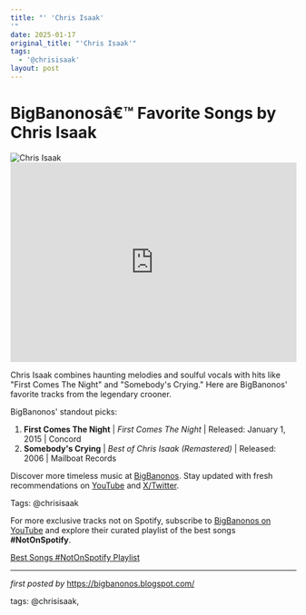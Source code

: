 ```yaml
---
title: "' 'Chris Isaak'
'"
date: 2025-01-17
original_title: "'Chris Isaak'"
tags:
  - '@chrisisaak'
layout: post
---
```

<!-- Title of the Post -->
<h1 >BigBanonosâ€™ Favorite Songs by Chris Isaak</h1> <!-- Featured Image -->
<div > <img src="https://i.scdn.co/image/ab67616d0000b27357937d25cfcbcc05ce04a517" alt="Chris Isaak">
</div> <!-- Spotify Embed -->
<div > <iframe src="https://open.spotify.com/embed/playlist/099BGbrHcdu76mWszGVIjH?utm_source=generator" width="100%" height="352" frameBorder="0" allowfullscreen="" allow="autoplay; clipboard-write; encrypted-media; fullscreen; picture-in-picture" loading="lazy"></iframe>
</div> <!-- Introductory Text -->
<p >Chris Isaak combines haunting melodies and soulful vocals with hits like "First Comes The Night" and "Somebody's Crying." Here are BigBanonos' favorite tracks from the legendary crooner.</p> <!-- Song Highlights -->
<div > <p>BigBanonos' standout picks:</p> <ol> <li><strong>First Comes The Night</strong> | <em>First Comes The Night</em> | Released: January 1, 2015 | Concord</li> <li><strong>Somebody's Crying</strong> | <em>Best of Chris Isaak (Remastered)</em> | Released: 2006 | Mailboat Records</li> </ol>
</div> <!-- Footer Links -->
<div > <p>Discover more timeless music at <a href="https://bigbanonos.blogspot.com/" target="_blank">BigBanonos</a>. Stay updated with fresh recommendations on <a href="https://www.youtube.com/@BigBanonos" target="_blank">YouTube</a> and <a href="https://x.com/bigbanonos" target="_blank">X/Twitter</a>.</p>
</div> <!-- Tags -->
<p >Tags: @chrisisaak</p>


<!--Subscribe and Playlist Links-->
<div>
    <p>For more exclusive tracks not on Spotify, subscribe to <a href="https://www.youtube.com/@BigBanonos" target="_blank">BigBanonos on YouTube</a> and explore their curated playlist of the best songs <strong>#NotOnSpotify</strong>.</p>
    <p><a href="https://www.youtube.com/playlist?list=PLtuNtuTatqI0kFahUCbtbfenC_ET5O_tr" target="_blank">Best Songs #NotOnSpotify Playlist<br /></a></p></div>

<hr />

<p><em>first posted by</em> <a href="https://bigbanonos.blogspot.com/" rel="noopener" target="_new">https://bigbanonos.blogspot.com/</a></p>

<p>tags: @chrisisaak,</p>
